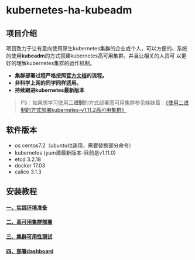 # kubernetes-ha-kubeadm

## 项目介绍
项目致力于让有意向使用原生kubernetes集群的企业或个人，可以方便的、系统的使用**kubeadm**的方式搭建kubernetes高可用集群。并且让相关的人员可
以更好的理解kubernetes集群的运作机制。
- **集群部署过程严格按照[官方文档][6]的流程。**
- **非科学上网的同学同样适用。**
- **持续跟进kubernetes最新版本**

> PS：如果想学习使用**二进制**的方式部署高可用集群参见姊妹篇：[《使用二进制的方式部署kubernetes-v1.11.2高可用集群》][5]

## 软件版本
- os centos7.2（ubuntu也适用，需要替换部分命令）
- kubernetes (yum源最新版本-目前是v1.11.0)
- etcd 3.2.18
- docker 17.03
- calico 3.1.3

## 安装教程
#### [一、实践环境准备][1]
#### [二、高可用集群部署][2]
#### [三、集群可用性测试][3]
#### [四、部署dashboard][4]

[1]:https://gitee.com/pa/kubernetes-ha-kubeadm/blob/master/docs/1-prepare.md
[2]:https://gitee.com/pa/kubernetes-ha-kubeadm/blob/master/docs/2-ha-deploy.md
[3]:https://gitee.com/pa/kubernetes-ha-kubeadm/blob/master/docs/3-test.md
[4]:https://gitee.com/pa/kubernetes-ha-kubeadm/blob/master/docs/4-dashboard.md
[5]:https://gitee.com/pa/kubernetes-ha-binary
[6]:https://kubernetes.io/docs/setup/independent/high-availability/
